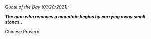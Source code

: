 *Quote of the Day (01/20/2021):*

_**The man who removes a mountain begins by carrying away small stones..**_

Chinese Proverb